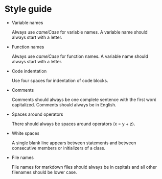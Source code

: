 # Style guide

* Variable names

	Always use *camelCase* for variable names. A variable name should always start with a letter.


* Function names

	Always use *camelCase* for function names. A variable name should always start with a letter.


* Code indentation

	Use four spaces for indentation of code blocks.


* Comments

	Comments should always be one complete sentence with the first word capitalized. 
	Comments should always be in English.


* Spaces around operators

	There should always be spaces around operators (x = y + z).


* White spaces

	A single blank line appears between statements and between consecutive members or initializers of a class.


* File names

	File names for markdown files should always be in capitals and all other filenames should be lower case.
	


